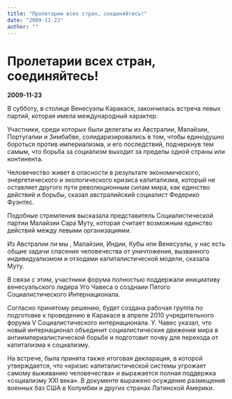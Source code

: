 ```yaml
---
title: "Пролетарии всех стран, соединяйтесь!"
date: "2009-11-23"
author: ""
---
```


# Пролетарии всех стран, соединяйтесь!

**2009-11-23** 

В субботу, в столице Венесуэлы Каракасе, закончилась встреча левых партий, которая имела международный характер.

Участники, среди которых были делегаты из Австралии, Малайзии, Португалии и Зимбабве, солидаризировались в том, чтобы единодушно бороться против империализма, и его последствий, подчеркнув тем самым, что борьба за социализм выходит за пределы одной страны или континента.

Человечество живет в опасности в результате экономического, энергетического и экологического кризиса капитализма, который не оставляет другого пути революционным силам мира, как единство действий и борьбы, сказал австралийский социалист Федерико Фуэнтес.

Подобные стремления высказала представитель Социалистической партии Малайзии Сара Муту, которая считает возможным единство действий между левыми организациями.

Из Австралии ли мы , Малайзии, Индии, Кубы или Венесуэлы, у нас есть общие задачи спасения человечества от уничтожения, вызванного индивидуализмом и отходами капиталистической модели, сказала Муту.

В связи с этим, участники форума полностью поддержали инициативу венесуэльского лидера Уго Чавеса о созднаии Пятого Социалистического Интернационала.

Согласно принятому решению, будет создана рабочая группа по подготовке к проведению в Каракасе в апреле 2010 учредительного форума V Социалистического интернационала. У. Чавес указал, что новый интернационал объединит социалистические движения мира в антиимпериалистической борьбе и подготовит почву для перехода от капитализма к социализму.

На встрече, была принята также итоговая декларация, в которой утверждается, что «кризис капиталистической системы угрожает самому выживанию человечества» и выражается полная поддержка «социализму XXI века». В документе выражено осуждение размещения военных баз США в Колумбии и других странах Латинской Америки.
